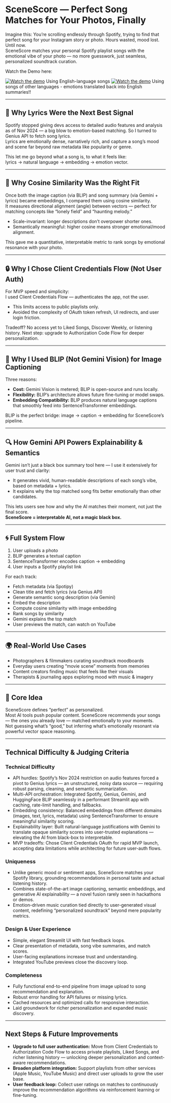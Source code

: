 # SceneScore — Perfect Song Matches for Your Photos, Finally

Imagine this: You’re scrolling endlessly through Spotify, trying to find that perfect song for your Instagram story or photo. Hours wasted, mood lost. Until now.  
SceneScore matches your personal Spotify playlist songs with the emotional vibe of your photo — no more guesswork, just seamless, personalized soundtrack curation.

Watch the Demo here:

[![Watch the demo](./SceneScoreDevPostThumbnail.png)](https://vimeo.com/1102897301?share=copy)
Using English-language songs
[![Watch the demo](./SceneScoreDevPostThumbnail.png)](https://vimeo.com/1102849578 )
Using songs of other languages - emotions translated back into English summaries!!

---

## 🎤 Why Lyrics Were the Next Best Signal

Spotify stopped giving devs access to detailed audio features and analysis as of Nov 2024 — a big blow to emotion-based matching. So I turned to Genius API to fetch song lyrics.  
Lyrics are emotionally dense, narratively rich, and capture a song’s mood and scene far beyond raw metadata like popularity or genre.

This let me go beyond what a song is, to what it feels like:  
lyrics → natural language → embedding → emotion vector.

---

## 📐 Why Cosine Similarity Was the Right Fit

Once both the image caption (via BLIP) and song summary (via Gemini + lyrics) became embeddings, I compared them using cosine similarity.  
It measures directional alignment (angle) between vectors — perfect for matching concepts like “lonely field” and “haunting melody.”

- Scale-invariant: longer descriptions don’t overpower shorter ones.
- Semantically meaningful: higher cosine means stronger emotional/mood alignment.

This gave me a quantitative, interpretable metric to rank songs by emotional resonance with your photo.

---

## 🔒 Why I Chose Client Credentials Flow (Not User Auth)

For MVP speed and simplicity:  
I used Client Credentials Flow — authenticates the app, not the user.

- This limits access to public playlists only.
- Avoided the complexity of OAuth token refresh, UI redirects, and user login friction.

Tradeoff? No access yet to Liked Songs, Discover Weekly, or listening history. Next step: upgrade to Authorization Code Flow for deeper personalization.

---

## 🤖 Why I Used BLIP (Not Gemini Vision) for Image Captioning

Three reasons:

- **Cost:** Gemini Vision is metered; BLIP is open-source and runs locally.
- **Flexibility:** BLIP’s architecture allows future fine-tuning or model swaps.
- **Embedding Compatibility:** BLIP produces natural language captions that smoothly feed into SentenceTransformer embeddings.

BLIP is the perfect bridge: image → caption → embedding for SceneScore’s pipeline.

---

## 🔍 How Gemini API Powers Explainability & Semantics

Gemini isn’t just a black box summary tool here — I use it extensively for user trust and clarity:

- It generates vivid, human-readable descriptions of each song’s vibe, based on metadata + lyrics.
- It explains why the top matched song fits better emotionally than other candidates.

This lets users see how and why the AI matches their moment, not just the final score.  
**SceneScore = interpretable AI, not a magic black box.**

---

## 🌀 Full System Flow

1. User uploads a photo  
2. BLIP generates a textual caption  
3. SentenceTransformer encodes caption → embedding  
4. User inputs a Spotify playlist link  

For each track:  
- Fetch metadata (via Spotipy)  
- Clean title and fetch lyrics (via Genius API)  
- Generate semantic song description (via Gemini)  
- Embed the description  
- Compute cosine similarity with image embedding  
- Rank songs by similarity  
- Gemini explains the top match  
- User previews the match, can watch on YouTube  

---

## 🌍 Real-World Use Cases

- Photographers & filmmakers curating soundtrack moodboards  
- Everyday users creating “movie scene” moments from memories  
- Content creators finding music that feels like their visuals  
- Therapists & journaling apps exploring mood with music & imagery  

---

## 🎯 Core Idea

SceneScore defines “perfect” as personalized.  
Most AI tools push popular content. SceneScore recommends your songs — the ones you already love — matched emotionally to your moments.  
Not guessing what’s “good,” but inferring what’s emotionally resonant via powerful vector space reasoning.

---

## Technical Difficulty & Judging Criteria

### Technical Difficulty

- API hurdles: Spotify’s Nov 2024 restriction on audio features forced a pivot to Genius lyrics — an unstructured, noisy data source — requiring robust parsing, cleaning, and semantic summarization.
- Multi-API orchestration: Integrated Spotify, Genius, Gemini, and HuggingFace BLIP seamlessly in a performant Streamlit app with caching, rate-limit handling, and fallbacks.
- Embedding consistency: Balanced embeddings from different domains (images, text, lyrics, metadata) using SentenceTransformer to ensure meaningful similarity scoring.
- Explainability layer: Built natural-language justifications with Gemini to translate opaque similarity scores into user-trusted explanations — elevating the AI from black-box to interpretable.
- MVP tradeoffs: Chose Client Credentials OAuth for rapid MVP launch, accepting data limitations while architecting for future user-auth flows.

### Uniqueness

- Unlike generic mood or sentiment apps, SceneScore matches your Spotify library, grounding recommendations in personal taste and actual listening history.
- Combines state-of-the-art image captioning, semantic embeddings, and generative AI explainability — a novel fusion rarely seen in hackathons or demos.
- Emotion-driven music curation tied directly to user-generated visual content, redefining “personalized soundtrack” beyond mere popularity metrics.

### Design & User Experience

- Simple, elegant Streamlit UI with fast feedback loops.
- Clear presentation of metadata, song vibe summaries, and match scores.
- User-facing explanations increase trust and understanding.
- Integrated YouTube previews close the discovery loop.

### Completeness

- Fully functional end-to-end pipeline from image upload to song recommendation and explanation.
- Robust error handling for API failures or missing lyrics.
- Cached resources and optimized calls for responsive interaction.
- Laid groundwork for richer personalization and expanded music discovery.

---

## Next Steps & Future Improvements

- **Upgrade to full user authentication:** Move from Client Credentials to Authorization Code Flow to access private playlists, Liked Songs, and richer listening history — unlocking deeper personalization and context-aware recommendations.
- **Broaden platform integration:** Support playlists from other services (Apple Music, YouTube Music) and direct user uploads to grow the user base.
- **User feedback loop:** Collect user ratings on matches to continuously improve the recommendation algorithms via reinforcement learning or fine-tuning.
